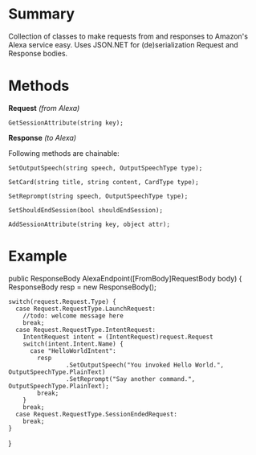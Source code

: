 **Summary**
===========
Collection of classes to make requests from and responses to Amazon's Alexa service easy. Uses JSON.NET for (de)serialization Request and Response bodies. 

**Methods**
=======
**Request** *(from Alexa)*

    GetSessionAttribute(string key);

**Response** *(to Alexa)*

Following methods are chainable:

    SetOutputSpeech(string speech, OutputSpeechType type);
    
    SetCard(string title, string content, CardType type);
    
    SetReprompt(string speech, OutputSpeechType type);
    
    SetShouldEndSession(bool shouldEndSession);
    
    AddSessionAttribute(string key, object attr);


**Example**
===========
  public ResponseBody AlexaEndpoint([FromBody]RequestBody body) {
    ResponseBody resp = new ResponseBody();
    
    switch(request.Request.Type) {
      case Request.RequestType.LaunchRequest:
        //todo: welcome message here
        break;
      case Request.RequestType.IntentRequest:
        IntentRequest intent = (IntentRequest)request.Request
        switch(intent.Intent.Name) {
          case "HelloWorldIntent":
            resp
                    .SetOutputSpeech("You invoked Hello World.", OutputSpeechType.PlainText)
                    .SetReprompt("Say another command.", OutputSpeechType.PlainText);
            break;
        }
        break;
      case Request.RequestType.SessionEndedRequest:
        break;
    }
  }